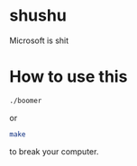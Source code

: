 # shushu

Microsoft is shit

# How to use this

```bash
./boomer
```

or

```bash
make
```
to break your computer.
